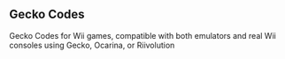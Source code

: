 ## Gecko Codes

Gecko Codes for Wii games, compatible with both emulators and real Wii consoles using Gecko, Ocarina, or Riivolution